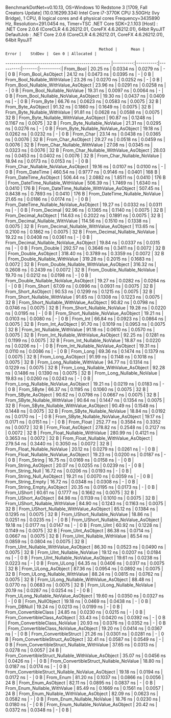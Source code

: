 
BenchmarkDotNet=v0.10.13, OS=Windows 10 Redstone 3 [1709, Fall Creators Update] (10.0.16299.334)
Intel Core i7-3770K CPU 3.50GHz (Ivy Bridge), 1 CPU, 8 logical cores and 4 physical cores
Frequency=3435890 Hz, Resolution=291.0454 ns, Timer=TSC
.NET Core SDK=2.1.103
  [Host]     : .NET Core 2.0.6 (CoreCLR 4.6.26212.01, CoreFX 4.6.26212.01), 64bit RyuJIT
  DefaultJob : .NET Core 2.0.6 (CoreCLR 4.6.26212.01, CoreFX 4.6.26212.01), 64bit RyuJIT


                                             Method |      Mean |     Error |    StdDev |  Gen 0 | Allocated |
--------------------------------------------------- |----------:|----------:|----------:|-------:|----------:|
                                          From_Bool |  20.25 ns | 0.0334 ns | 0.0279 ns |      - |       0 B |
                                 From_Bool_AsObject |  24.12 ns | 0.0473 ns | 0.0395 ns |      - |       0 B |
                       From_Bool_Nullable_WithValue |  23.26 ns | 0.0270 ns | 0.0252 ns |      - |       0 B |
              From_Bool_Nullable_WithValue_AsObject |  23.96 ns | 0.0291 ns | 0.0258 ns |      - |       0 B |
                         From_Bool_Nullable_NoValue |  19.31 ns | 0.0097 ns | 0.0064 ns |      - |       0 B |
                From_Bool_Nullable_NoValue_AsObject |  19.30 ns | 0.0437 ns | 0.0409 ns |      - |       0 B |
                                          From_Byte |  66.76 ns | 0.0623 ns | 0.0583 ns | 0.0075 |      32 B |
                                 From_Byte_AsObject |  91.32 ns | 0.1860 ns | 0.1649 ns | 0.0075 |      32 B |
                       From_Byte_Nullable_WithValue |  91.81 ns | 0.0628 ns | 0.0588 ns | 0.0075 |      32 B |
              From_Byte_Nullable_WithValue_AsObject |  90.87 ns | 0.1248 ns | 0.1167 ns | 0.0075 |      32 B |
                         From_Byte_Nullable_NoValue |  21.31 ns | 0.0295 ns | 0.0276 ns |      - |       0 B |
                From_Byte_Nullable_NoValue_AsObject |  19.18 ns | 0.0262 ns | 0.0232 ns |      - |       0 B |
                                          From_Char |  23.14 ns | 0.0438 ns | 0.0365 ns | 0.0076 |      32 B |
                                 From_Char_AsObject |  29.27 ns | 0.0518 ns | 0.0459 ns | 0.0076 |      32 B |
                       From_Char_Nullable_WithValue |  27.08 ns | 0.0345 ns | 0.0323 ns | 0.0076 |      32 B |
              From_Char_Nullable_WithValue_AsObject |  28.03 ns | 0.0453 ns | 0.0402 ns | 0.0076 |      32 B |
                         From_Char_Nullable_NoValue |  18.94 ns | 0.0173 ns | 0.0153 ns |      - |       0 B |
                From_Char_Nullable_NoValue_AsObject |  19.16 ns | 0.0107 ns | 0.0100 ns |      - |       0 B |
                                      From_DateTime | 460.54 ns | 0.9777 ns | 0.9146 ns | 0.0401 |     168 B |
                             From_DateTime_AsObject | 506.44 ns | 2.0882 ns | 1.8511 ns | 0.0410 |     176 B |
                   From_DateTime_Nullable_WithValue | 506.39 ns | 1.7469 ns | 1.6340 ns | 0.0410 |     176 B |
          From_DateTime_Nullable_WithValue_AsObject | 507.45 ns | 0.8438 ns | 0.7893 ns | 0.0410 |     176 B |
                     From_DateTime_Nullable_NoValue |  21.65 ns | 0.0186 ns | 0.0174 ns |      - |       0 B |
            From_DateTime_Nullable_NoValue_AsObject |  19.27 ns | 0.0332 ns | 0.0311 ns |      - |       0 B |
                                       From_Decimal |  92.96 ns | 0.1365 ns | 0.1140 ns | 0.0075 |      32 B |
                              From_Decimal_AsObject | 114.63 ns | 0.2022 ns | 0.1891 ns | 0.0075 |      32 B |
                    From_Decimal_Nullable_WithValue | 114.56 ns | 0.1510 ns | 0.1338 ns | 0.0075 |      32 B |
           From_Decimal_Nullable_WithValue_AsObject | 113.65 ns | 0.2100 ns | 0.1862 ns | 0.0075 |      32 B |
                      From_Decimal_Nullable_NoValue |  19.22 ns | 0.0408 ns | 0.0361 ns |      - |       0 B |
             From_Decimal_Nullable_NoValue_AsObject |  19.84 ns | 0.0337 ns | 0.0315 ns |      - |       0 B |
                                        From_Double | 292.57 ns | 0.3646 ns | 0.3411 ns | 0.0072 |      32 B |
                               From_Double_AsObject | 318.40 ns | 0.3789 ns | 0.3359 ns | 0.0072 |      32 B |
                     From_Double_Nullable_WithValue | 319.28 ns | 0.2015 ns | 0.1683 ns | 0.0072 |      32 B |
            From_Double_Nullable_WithValue_AsObject | 316.32 ns | 0.2608 ns | 0.2439 ns | 0.0072 |      32 B |
                       From_Double_Nullable_NoValue |  19.70 ns | 0.0212 ns | 0.0198 ns |      - |       0 B |
              From_Double_Nullable_NoValue_AsObject |  19.27 ns | 0.0282 ns | 0.0264 ns |      - |       0 B |
                                         From_Short |  67.09 ns | 0.0996 ns | 0.0931 ns | 0.0075 |      32 B |
                                From_Short_AsObject |  90.53 ns | 0.1299 ns | 0.1215 ns | 0.0075 |      32 B |
                      From_Short_Nullable_WithValue |  91.65 ns | 0.1308 ns | 0.1223 ns | 0.0075 |      32 B |
             From_Short_Nullable_WithValue_AsObject |  90.82 ns | 0.0798 ns | 0.0746 ns | 0.0075 |      32 B |
                        From_Short_Nullable_NoValue |  19.28 ns | 0.0220 ns | 0.0195 ns |      - |       0 B |
               From_Short_Nullable_NoValue_AsObject |  19.21 ns | 0.0103 ns | 0.0080 ns |      - |       0 B |
                                           From_Int |  66.84 ns | 0.0923 ns | 0.0864 ns | 0.0075 |      32 B |
                                  From_Int_AsObject |  91.70 ns | 0.1019 ns | 0.0953 ns | 0.0075 |      32 B |
                        From_Int_Nullable_WithValue |  91.18 ns | 0.0610 ns | 0.0570 ns | 0.0075 |      32 B |
               From_Int_Nullable_WithValue_AsObject |  92.25 ns | 0.1281 ns | 0.1199 ns | 0.0075 |      32 B |
                          From_Int_Nullable_NoValue |  18.87 ns | 0.0220 ns | 0.0206 ns |      - |       0 B |
                 From_Int_Nullable_NoValue_AsObject |  19.31 ns | 0.0110 ns | 0.0086 ns |      - |       0 B |
                                          From_Long |  69.36 ns | 0.1474 ns | 0.1379 ns | 0.0075 |      32 B |
                                 From_Long_AsObject |  91.99 ns | 0.1148 ns | 0.1018 ns | 0.0075 |      32 B |
                       From_Long_Nullable_WithValue |  94.77 ns | 0.1314 ns | 0.1229 ns | 0.0075 |      32 B |
              From_Long_Nullable_WithValue_AsObject |  92.28 ns | 0.1486 ns | 0.1390 ns | 0.0075 |      32 B |
                         From_Long_Nullable_NoValue |  19.83 ns | 0.0260 ns | 0.0243 ns |      - |       0 B |
                From_Long_Nullable_NoValue_AsObject |  19.21 ns | 0.0219 ns | 0.0183 ns |      - |       0 B |
                                         From_SByte |  66.37 ns | 0.1195 ns | 0.1060 ns | 0.0075 |      32 B |
                                From_SByte_AsObject |  90.62 ns | 0.0798 ns | 0.0667 ns | 0.0075 |      32 B |
                      From_SByte_Nullable_WithValue |  90.64 ns | 0.1447 ns | 0.1354 ns | 0.0075 |      32 B |
             From_SByte_Nullable_WithValue_AsObject |  90.49 ns | 0.1548 ns | 0.1448 ns | 0.0075 |      32 B |
                        From_SByte_Nullable_NoValue |  18.84 ns | 0.0192 ns | 0.0170 ns |      - |       0 B |
               From_SByte_Nullable_NoValue_AsObject |  19.17 ns | 0.0171 ns | 0.0151 ns |      - |       0 B |
                                         From_Float | 252.77 ns | 0.3584 ns | 0.3352 ns | 0.0072 |      32 B |
                                From_Float_AsObject | 278.82 ns | 0.2548 ns | 0.2127 ns | 0.0072 |      32 B |
                      From_Float_Nullable_WithValue | 280.99 ns | 0.4121 ns | 0.3653 ns | 0.0072 |      32 B |
             From_Float_Nullable_WithValue_AsObject | 279.54 ns | 0.3440 ns | 0.3050 ns | 0.0072 |      32 B |
                        From_Float_Nullable_NoValue |  20.12 ns | 0.0279 ns | 0.0261 ns |      - |       0 B |
               From_Float_Nullable_NoValue_AsObject |  19.23 ns | 0.0200 ns | 0.0187 ns |      - |       0 B |
                                        From_String |  16.75 ns | 0.0169 ns | 0.0158 ns |      - |       0 B |
                               From_String_AsObject |  20.07 ns | 0.0255 ns | 0.0239 ns |      - |       0 B |
                                   From_String_Null |  16.72 ns | 0.0206 ns | 0.0193 ns |      - |       0 B |
                          From_String_Null_AsObject |  19.21 ns | 0.0070 ns | 0.0059 ns |      - |       0 B |
                                  From_String_Empty |  16.72 ns | 0.0348 ns | 0.0308 ns |      - |       0 B |
                         From_String_Empty_AsObject |  20.35 ns | 0.0195 ns | 0.0173 ns |      - |       0 B |
                                        From_UShort |  60.61 ns | 0.1777 ns | 0.1662 ns | 0.0075 |      32 B |
                               From_UShort_AsObject |  84.98 ns | 0.1139 ns | 0.1010 ns | 0.0075 |      32 B |
                     From_UShort_Nullable_WithValue |  84.90 ns | 0.1243 ns | 0.1163 ns | 0.0075 |      32 B |
            From_UShort_Nullable_WithValue_AsObject |  85.12 ns | 0.1384 ns | 0.1295 ns | 0.0075 |      32 B |
                       From_UShort_Nullable_NoValue |  18.86 ns | 0.0251 ns | 0.0235 ns |      - |       0 B |
              From_UShort_Nullable_NoValue_AsObject |  19.18 ns | 0.0177 ns | 0.0147 ns |      - |       0 B |
                                          From_UInt |  60.92 ns | 0.1228 ns | 0.1149 ns | 0.0075 |      32 B |
                                 From_UInt_AsObject |  86.38 ns | 0.0714 ns | 0.0667 ns | 0.0075 |      32 B |
                       From_UInt_Nullable_WithValue |  85.54 ns | 0.0859 ns | 0.0804 ns | 0.0075 |      32 B |
              From_UInt_Nullable_WithValue_AsObject |  86.30 ns | 0.0523 ns | 0.0490 ns | 0.0075 |      32 B |
                         From_UInt_Nullable_NoValue |  19.12 ns | 0.0207 ns | 0.0184 ns |      - |       0 B |
                From_UInt_Nullable_NoValue_AsObject |  19.61 ns | 0.0238 ns | 0.0223 ns |      - |       0 B |
                                         From_ULong |  64.35 ns | 0.0406 ns | 0.0317 ns | 0.0075 |      32 B |
                                From_ULong_AsObject |  87.36 ns | 0.0954 ns | 0.0892 ns | 0.0075 |      32 B |
                      From_ULong_Nullable_WithValue |  88.24 ns | 0.0815 ns | 0.0762 ns | 0.0075 |      32 B |
             From_ULong_Nullable_WithValue_AsObject |  88.48 ns | 0.0770 ns | 0.0683 ns | 0.0075 |      32 B |
                        From_ULong_Nullable_NoValue |  20.19 ns | 0.0287 ns | 0.0254 ns |      - |       0 B |
               From_ULong_Nullable_NoValue_AsObject |  19.60 ns | 0.0350 ns | 0.0327 ns |      - |       0 B |
                                    From_NullObject |  19.18 ns | 0.0469 ns | 0.0438 ns |      - |       0 B |
                                        From_DBNull |  19.24 ns | 0.0213 ns | 0.0199 ns |      - |       0 B |
                              From_ConvertibleClass |  24.85 ns | 0.0230 ns | 0.0215 ns |      - |       0 B |
                     From_ConvertibleClass_AsObject |  33.43 ns | 0.0420 ns | 0.0392 ns |      - |       0 B |
                      From_ConvertibleClass_NoValue |  20.93 ns | 0.0376 ns | 0.0352 ns |      - |       0 B |
             From_ConvertibleClass_NoValue_AsObject |  19.20 ns | 0.0414 ns | 0.0367 ns |      - |       0 B |
                             From_ConvertibleStruct |  21.26 ns | 0.0301 ns | 0.0281 ns |      - |       0 B |
                    From_ConvertibleStruct_AsObject |  32.41 ns | 0.0587 ns | 0.0549 ns |      - |       0 B |
          From_ConvertibleStruct_Nullable_WithValue |  37.65 ns | 0.0313 ns | 0.0278 ns | 0.0057 |      24 B |
 From_ConvertibleStruct_Nullable_WithValue_AsObject |  35.07 ns | 0.0456 ns | 0.0426 ns |      - |       0 B |
            From_ConvertibleStruct_Nullable_NoValue |  18.80 ns | 0.0187 ns | 0.0174 ns |      - |       0 B |
   From_ConvertibleStruct_Nullable_NoValue_AsObject |  19.18 ns | 0.0194 ns | 0.0172 ns |      - |       0 B |
                                          From_Enum |  81.20 ns | 0.1037 ns | 0.0866 ns | 0.0056 |      24 B |
                                 From_Enum_AsObject |  82.11 ns | 0.0895 ns | 0.0837 ns |      - |       0 B |
                       From_Enum_Nullable_WithValue |  85.49 ns | 0.1669 ns | 0.1561 ns | 0.0057 |      24 B |
              From_Enum_Nullable_WithValue_AsObject |  82.09 ns | 0.0623 ns | 0.0582 ns |      - |       0 B |
                         From_Enum_Nullable_NoValue |  18.76 ns | 0.0230 ns | 0.0180 ns |      - |       0 B |
                From_Enum_Nullable_NoValue_AsObject |  20.42 ns | 0.0372 ns | 0.0348 ns |      - |       0 B |
